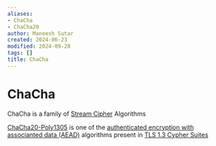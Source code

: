 ```yaml
---
aliases:
- ChaCha
- ChaCha20
author: Maneesh Sutar
created: 2024-06-23
modified: 2024-09-28
tags: []
title: ChaCha
---
```


# ChaCha

ChaCha is a family of [Stream Cipher](encryption.md#Stream-Cipher) Algorithms

[ChaCha20-Poly1305](https://en.wikipedia.org/wiki/ChaCha20-Poly1305) is one of the  [authenticated encryption with associanted data (AEAD)](https://en.wikipedia.org/wiki/Authenticated_encryption#Authenticated_encryption_with_associated_data) algorithms present in [TLS 1.3 Cypher Suites](cypher_suite.md)
